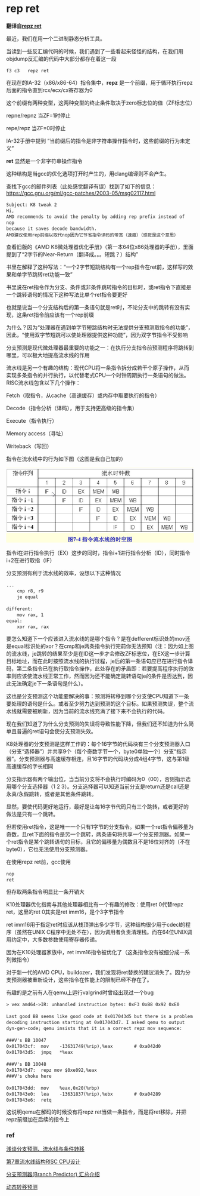# rep ret

**翻译自[repz ret](https://repzret.org/p/repzret/)**

最近，我们在用一个二进制静态分析工具。

当读到一些反汇编代码的时候，我们遇到了一些看起来怪怪的结构，在我们用objdump反汇编的代码中大部分都存在着这一段

	f3 c3	repz ret
在现在的IA-32（x86/x86-64）指令集中，**repz** 是一个前缀，用于循环执行repz后面的指令直到rcx/ecx/cx寄存器为0

这个前缀有两种变型，这两种变型的终止条件取决于zero标志位的值（ZF标志位）

repne/repnz		当ZF=1时停止

repe/repz		当ZF=0时停止

IA-32手册中提到 “当前缀后的指令是非字符串操作指令时，这些前缀的行为未定义”

**ret** 显然是一个非字符串操作指令

这种结构是当gcc的优化选项打开时产生的，用clang编译则不会产生。

查找下gcc的邮件列表（此处感觉翻译有误）找到了如下的信息：https://gcc.gnu.org/ml/gcc-patches/2003-05/msg02117.html

```
Subject: K8 tweak 2
Hi,
AMD recommends to avoid the penalty by adding rep prefix instead of nop
because it saves decode bandwidth.
AMD建议使用rep前缀以取代nop因为它节省指令译码的带宽（速度）（感觉是这个意思）
```

查看旧版的《AMD K8微处理器优化手册》（第一本64位x86处理器的手册），里面提到了“2字节的Near-Return（翻译成。。。短跳？）结构”

书里在解释了这种写法：“一个2字节短跳结构有一个rep指令在ret前，这样写的效果和单字节跳转ret功能一致”

书里说在ret指令作为分支、条件或非条件跳转指令的目标时，或ret指令下直接是一个跳转语句的情况下这种写法比单个ret指令要更好

也就是说当一个分支结构后的第一条语句就是ret时，不论分支中的跳转有没有实现，这条ret指令前应该有一个rep前缀

为什么？因为“处理器在遇到单字节短跳结构时无法提供分支预测取指令的功能”，因此，“使用双字节短跳可以使处理器提供这种功能”，因为双字节指令不受影响

分支预测是现代微处理器最重要的功能之一：在执行分支指令前预测程序将跳转到哪里，可以极大地提高流水线的作用

流水线是另一个有趣的结构：现代CPU将一条指令拆分成若干个原子操作，从而实现多条指令的并行执行，以代替老式CPU一个时钟周期执行一条语句的做法。RISC流水线包含以下几个操作：

Fetch（取指令，从cache（高速缓存）或内存中取要执行的指令）

Decode（指令分析（译码），用于支持更高级的指令集）

Execute（指令执行）

Memory access（寻址）

Writeback（写回）

指令在流水线中的行为如下图（这图是我自己加的）

![流水线](流水线.png)

指令i在进行指令执行（EX）这步的同时，指令i+1进行指令分析（ID），同时指令i+2在进行取指（IF）

分支预测有利于流水线的效率，设想以下这种情况

```
...
    cmp r8, r9
    je equal

different:
    mov rax, 1
equal:
    xor rax, rax
```

要怎么知道下一个应该进入流水线的是哪个指令？是在defferent标识处的mov还是equal标识处的xor？在cmp和je两条指令执行完前你无法预知（注：因为如上图的流水线，je跳转的结果至少是在ID这一步才会修改ZF标志位，在EX这一步计算目标地址，而在此时按照流水线的执行过程，je后的第一条语句应已在进行指令译码，第二条指令已在执行取指令操作，此处存在的矛盾即：若要提高程序执行的效率则应该使流水线正常工作，然而因为还不能确定跳转语句je的条件是否达到，因此无法确定je下一条语句是什么）。

这也是分支预测这个功能要解决的事：预测将转移到哪个分支使CPU知道下一条要处理的语句是什么。或者至少努力达到预测的这个目标。如果预测失误，整个流水线就需要被刷新，因为当前的流水线充满了接下来不会执行的代码。

现在我们知道了为什么分支预测的失误将导致性能下降，但我们还不知道为什么简单且普遍的ret语句会使分支预测失效。

K8处理器的分支预测是这样工作的：每个16字节的代码块有三个分支预测器入口（分支“选择器”）并共享9个（每个奇数字节一个，byte0单独一个）分支“指示器”。分支预测器与高速缓存相连，且16字节的代码块分成4组4字节，这与第1级高速缓存的字长相同

分支指示器有两个输出位，当当前分支将不会执行时编码为0（00），否则指示选用哪个分支选择器（1 2 3）。分支选择器可以知道当前分支是return还是call还是永真/永假跳转，或者是其他条件跳转。

显然，要使代码更好地运行，最好是让每16字节代码只有三个跳转，或者更好的做法是只有一个跳转。

但若使用ret指令，这是唯一一个只有1字节的分支指令。如果一个ret指令偏移量为奇数，且ret下面的指令是另一个跳转，两条语句将共享一个分支预测器。如果一个ret指令是某个跳转语句的目标，且它的偏移量为偶数且不是16位对齐的（不在byte0），它也无法使用分支预测器。

在使用repz ret前，gcc使用

```
nop
ret
```

但存取两条指令明显比一条开销大

K10处理器优化指南与其他处理器相比有一个有趣的修改：使用ret 0代替repz ret，这里的ret 0其实是ret imm16，是个3字节指令

ret imm16用于指定ret时应该从栈顶弹出多少字节，这种结构很少用于cdecl的程序（虽然在UNIX C程序中无处不在），因为调用者负责清理栈。而在64位UNIX调用约定中，大多数参数使用寄存器传递。

因为在K10处理器家族中，ret imm16指令被优化了（这条指令没有被细分成一系列微指令）

对于新一代的AMD CPU，buildozer，我们发现将ret替换的建议消失了。因为分支预测器被重新设计，这些指令在性能上的限制已经不存在了。



有趣的是之前有人在qemu上运行valgrind时曾经出现过一个bug

```
> vex amd64->IR: unhandled instruction bytes: 0xF3 0xB8 0x92 0xE0

Last good BB seems like good code at 0x017043d5 but there is a problem decoding instruction starting at 0x017043d7. I asked qemu to output dyn-gen-code; qemu insists that it is a correct repz mov sequence:

###V's BB 10047
0x017043cf:  mov    -13631749(%rip),%eax        # 0xa042d0
0x017043d5:  jmpq   *%eax

###V's BB 10048
0x017043d7:  repz mov $0xe092,%eax
###V's choke here

0x017043dd:  mov    %eax,0x20(%rbp)
0x017043e0:  lea    -13631837(%rip),%ebx        # 0xa04289
0x017043e6:  retq
```

这说明qemu在解码的时候没有将repz ret当做一条指令，而是将ret移除，并把repz前缀加在后续的指令上

### ref

[浅谈分支预测、流水线与条件转移](https://www.cnblogs.com/yangecnu/p/4196026.html)

[第7章流水线结构RISC CPU设计](https://wenku.baidu.com/view/6daa90f871fe910ef02df838.html)

[分支预测器(Branch Predictor) 汇总介绍](https://wenku.baidu.com/view/31ec66b980eb6294dc886c6d.html)

[动态转移预测](http://blog.csdn.net/hivivi/article/details/6697422)